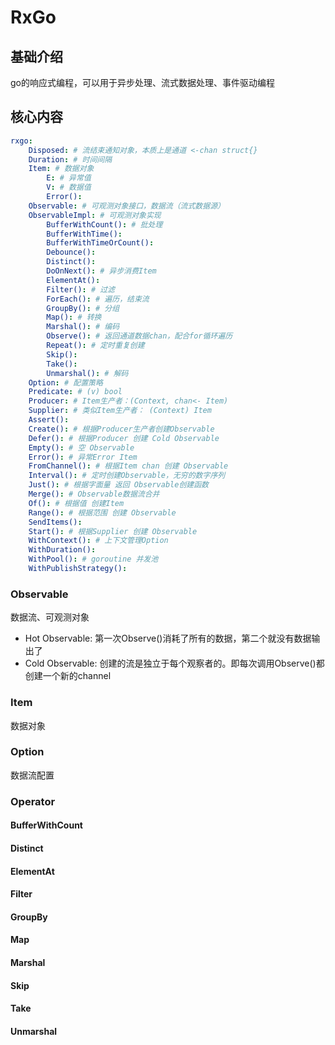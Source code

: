 # RxGo

## 基础介绍

go的响应式编程，可以用于异步处理、流式数据处理、事件驱动编程


## 核心内容
```yaml
rxgo:
    Disposed: # 流结束通知对象，本质上是通道 <-chan struct{}
    Duration: # 时间间隔
    Item: # 数据对象
        E: # 异常值
        V: # 数据值
        Error():
    Observable: # 可观测对象接口，数据流（流式数据源）
    ObservableImpl: # 可观测对象实现
        BufferWithCount(): # 批处理 
        BufferWithTime():
        BufferWithTimeOrCount():
        Debounce():
        Distinct():
        DoOnNext(): # 异步消费Item
        ElementAt():
        Filter(): # 过滤
        ForEach(): # 遍历，结束流
        GroupBy(): # 分组
        Map(): # 转换
        Marshal(): # 编码
        Observe(): # 返回通道数据chan，配合for循环遍历
        Repeat(): # 定时重复创建
        Skip():
        Take():
        Unmarshal(): # 解码
    Option: # 配置策略
    Predicate: # (v) bool
    Producer: # Item生产者：(Context, chan<- Item)
    Supplier: # 类似Item生产者： (Context) Item
    Assert():
    Create(): # 根据Producer生产者创建Observable
    Defer(): # 根据Producer 创建 Cold Observable
    Empty(): # 空 Observable
    Error(): # 异常Error Item
    FromChannel(): # 根据Item chan 创建 Observable
    Interval(): # 定时创建Observable，无穷的数字序列
    Just(): # 根据字面量 返回 Observable创建函数
    Merge(): # Observable数据流合并
    Of(): # 根据值 创建Item
    Range(): # 根据范围 创建 Observable
    SendItems():
    Start(): # 根据Supplier 创建 Observable
    WithContext(): # 上下文管理Option
    WithDuration():
    WithPool(): # goroutine 并发池
    WithPublishStrategy():
```


### Observable

数据流、可观测对象
- Hot Observable: 第一次Observe()消耗了所有的数据，第二个就没有数据输出了
- Cold Observable: 创建的流是独立于每个观察者的。即每次调用Observe()都创建一个新的channel


### Item

数据对象

### Option

数据流配置

### Operator

#### BufferWithCount
#### Distinct
#### ElementAt
#### Filter
#### GroupBy
#### Map


#### Marshal

#### Skip
#### Take
#### Unmarshal